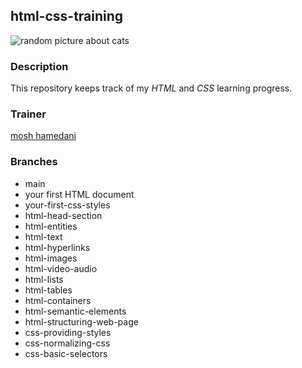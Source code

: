 ## html-css-training

![random picture about cats](https://picsum.photos/200/300)

### Description

This repository keeps track of my _HTML_ and _CSS_ learning progress.


### Trainer

[mosh hamedani](http://bit.ly/3Uul0zK)


### Branches

- main
- your first HTML document
- your-first-css-styles
- html-head-section
- html-entities
- html-text
- html-hyperlinks
- html-images
- html-video-audio
- html-lists
- html-tables
- html-containers
- html-semantic-elements
- html-structuring-web-page
- css-providing-styles
- css-normalizing-css
- css-basic-selectors
